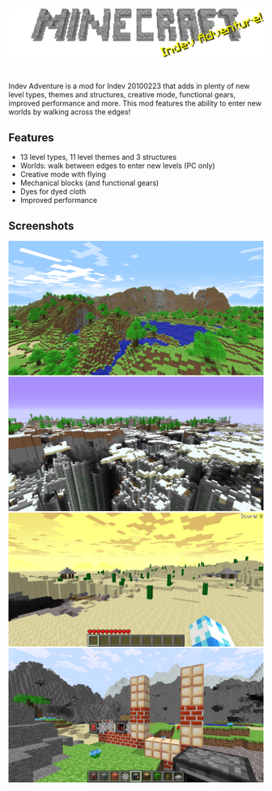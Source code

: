 <br>
<p align="center">
    <img src="title.png">
</p>
<br>

Indev Adventure is a mod for Indev 20100223 that adds in plenty of new level types, themes and structures, creative mode, functional gears, improved performance and more. This mod features the ability to enter new worlds by walking across the edges!

## Features
- 13 level types, 11 level themes and 3 structures
- Worlds: walk between edges to enter new levels (PC only)
- Creative mode with flying
- Mechanical blocks (and functional gears)
- Dyes for dyed cloth
- Improved performance

## Screenshots
![](2023-12-25_11.13.54.png)
![](2023-12-25_11.12.38.png)
![](2023-12-25_11.11.16.png)
![](2023-12-25_11.09.58.png)
